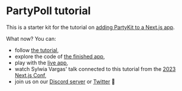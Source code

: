 # PartyPoll tutorial

This is a starter kit for the tutorial on [adding PartyKit to a Next.js app](https://docs.partykit.io/tutorials/add-partykit-to-a-nextjs-app/).

What now? You can:

- follow [the tutorial](https://docs.partykit.io/tutorials/add-partykit-to-a-nextjs-app/),
- explore the code of [the finished app](https://github.com/partykit/partypoll),
- play with the [live app](https://partypoll.vercel.app/),
- watch Sylwia Vargas' talk connected to this tutorial from the [2023 Next.js Conf](),
- join us on our [Discord server](https://discord.gg/KDZb7J4uxJ) or [Twitter](https://twitter.com/partykit_io) 🥰
